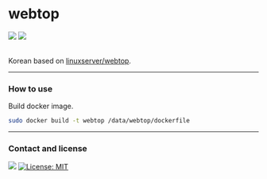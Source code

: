 # webtop
<div align=left> 
  <img src="https://img.shields.io/badge/docker-2496ED?style=flat-square&logo=docker&logoColor=white">
  <img src="https://img.shields.io/badge/RHEL-EE0000?style=flat-square&logo=red hat&logoColor=white">
  <br>
  <br>  
</div>

Korean based on [linuxserver/webtop](https://github.com/linuxserver/docker-webtop).

* * *

### How to use

Build docker image.

```sh
sudo docker build -t webtop /data/webtop/dockerfile
```

* * *

### Contact and license

<a href="mailto:xqbty8po-dntco43u@yahoo.com" target="_blank"><img src="https://img.shields.io/badge/yahoo!-6001D2?style=flat-square&logo=yahoo!&logoColor=white"/></a>
[![License: MIT](https://img.shields.io/badge/License-MIT-yellow.svg)](https://opensource.org/licenses/MIT)

